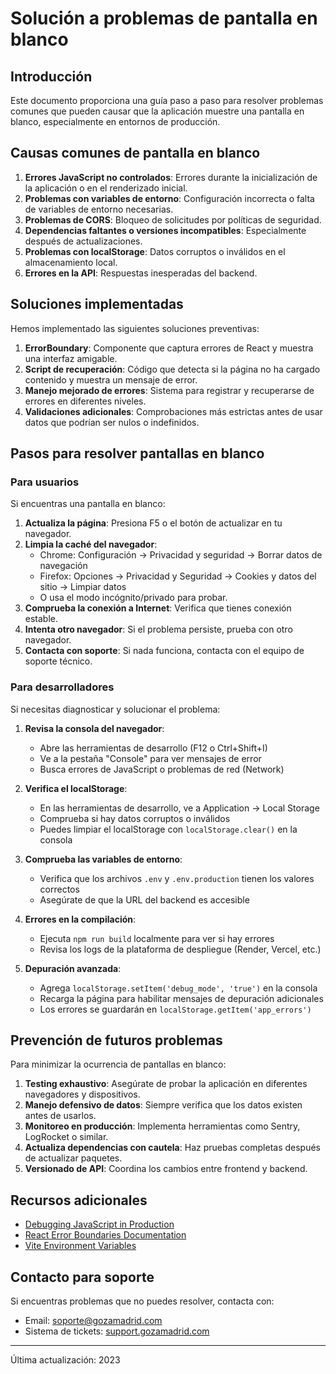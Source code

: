 # Solución a problemas de pantalla en blanco

## Introducción

Este documento proporciona una guía paso a paso para resolver problemas comunes que pueden causar que la aplicación muestre una pantalla en blanco, especialmente en entornos de producción.

## Causas comunes de pantalla en blanco

1. **Errores JavaScript no controlados**: Errores durante la inicialización de la aplicación o en el renderizado inicial.
2. **Problemas con variables de entorno**: Configuración incorrecta o falta de variables de entorno necesarias.
3. **Problemas de CORS**: Bloqueo de solicitudes por políticas de seguridad.
4. **Dependencias faltantes o versiones incompatibles**: Especialmente después de actualizaciones.
5. **Problemas con localStorage**: Datos corruptos o inválidos en el almacenamiento local.
6. **Errores en la API**: Respuestas inesperadas del backend.

## Soluciones implementadas

Hemos implementado las siguientes soluciones preventivas:

1. **ErrorBoundary**: Componente que captura errores de React y muestra una interfaz amigable.
2. **Script de recuperación**: Código que detecta si la página no ha cargado contenido y muestra un mensaje de error.
3. **Manejo mejorado de errores**: Sistema para registrar y recuperarse de errores en diferentes niveles.
4. **Validaciones adicionales**: Comprobaciones más estrictas antes de usar datos que podrían ser nulos o indefinidos.

## Pasos para resolver pantallas en blanco

### Para usuarios

Si encuentras una pantalla en blanco:

1. **Actualiza la página**: Presiona F5 o el botón de actualizar en tu navegador.
2. **Limpia la caché del navegador**: 
   - Chrome: Configuración → Privacidad y seguridad → Borrar datos de navegación
   - Firefox: Opciones → Privacidad y Seguridad → Cookies y datos del sitio → Limpiar datos
   - O usa el modo incógnito/privado para probar.
3. **Comprueba la conexión a Internet**: Verifica que tienes conexión estable.
4. **Intenta otro navegador**: Si el problema persiste, prueba con otro navegador.
5. **Contacta con soporte**: Si nada funciona, contacta con el equipo de soporte técnico.

### Para desarrolladores

Si necesitas diagnosticar y solucionar el problema:

1. **Revisa la consola del navegador**:
   - Abre las herramientas de desarrollo (F12 o Ctrl+Shift+I)
   - Ve a la pestaña "Console" para ver mensajes de error
   - Busca errores de JavaScript o problemas de red (Network)

2. **Verifica el localStorage**:
   - En las herramientas de desarrollo, ve a Application → Local Storage
   - Comprueba si hay datos corruptos o inválidos
   - Puedes limpiar el localStorage con `localStorage.clear()` en la consola

3. **Comprueba las variables de entorno**:
   - Verifica que los archivos `.env` y `.env.production` tienen los valores correctos
   - Asegúrate de que la URL del backend es accesible

4. **Errores en la compilación**:
   - Ejecuta `npm run build` localmente para ver si hay errores
   - Revisa los logs de la plataforma de despliegue (Render, Vercel, etc.)

5. **Depuración avanzada**:
   - Agrega `localStorage.setItem('debug_mode', 'true')` en la consola
   - Recarga la página para habilitar mensajes de depuración adicionales
   - Los errores se guardarán en `localStorage.getItem('app_errors')`

## Prevención de futuros problemas

Para minimizar la ocurrencia de pantallas en blanco:

1. **Testing exhaustivo**: Asegúrate de probar la aplicación en diferentes navegadores y dispositivos.
2. **Manejo defensivo de datos**: Siempre verifica que los datos existen antes de usarlos.
3. **Monitoreo en producción**: Implementa herramientas como Sentry, LogRocket o similar.
4. **Actualiza dependencias con cautela**: Haz pruebas completas después de actualizar paquetes.
5. **Versionado de API**: Coordina los cambios entre frontend y backend.

## Recursos adicionales

- [Debugging JavaScript in Production](https://blog.sentry.io/debugging-javascript-in-production/)
- [React Error Boundaries Documentation](https://reactjs.org/docs/error-boundaries.html)
- [Vite Environment Variables](https://vitejs.dev/guide/env-and-mode.html)

## Contacto para soporte

Si encuentras problemas que no puedes resolver, contacta con:
- Email: soporte@gozamadrid.com
- Sistema de tickets: [support.gozamadrid.com](https://support.gozamadrid.com)

---

Última actualización: 2023 